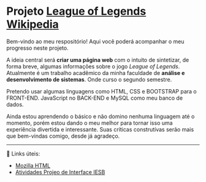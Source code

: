 # Projeto [League of Legends Wikipedia](https://puzerr.github.io/University-web-page-project/)
Bem-vindo ao meu respositório! Aqui você poderá acompanhar o meu progresso neste projeto.

A ideia central será **criar uma página web** com o intuito de sintetizar, de forma breve, algumas informações sobre o jogo *League of Legends*.
Atualmente é um trabalho acadêmico da minha faculdade de **análise e desenvolvimento de sistemas**. Onde curso o segundo semestre.

Pretendo usar algumas linguagens como HTML, CSS e BOOTSTRAP para o FRONT-END. JavaScript no BACK-END e MySQL como meu banco de dados.

Ainda estou aprendendo o básico e não domino nenhuma linguagem até o momento, porém estou dando o meu melhor para tornar isso uma experiência divertida e interessante.
Suas críticas construtívas serão mais que bem-vindas comigo, desde já agradeço.

---

:link: Links úteis:
- [Mozilla HTML](https://developer.mozilla.org/pt-BR/docs/Web/HTML)
- [Atividades Projeo de Interface IESB]([https://github.com/Puzerr/University-web-page-project/tree/atividades-projeto-interface/Estudos)

